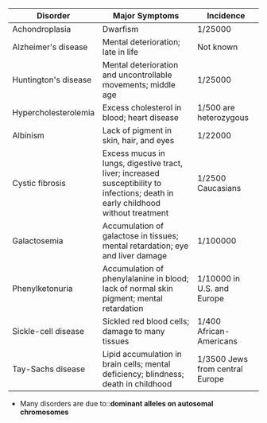 | Disorder             | Major Symptoms                                                                                                                    | Incidence                  |
| -------------------- | --------------------------------------------------------------------------------------------------------------------------------- | -------------------------- |
| Achondroplasia       | Dwarfism                                                                                                                          | 1/25000                    |
| Alzheimer's disease  | Mental deterioration; late in life                                                                                                | Not known                  |
| Huntington's disease | Mental deterioration and uncontrollable movements; middle age                                                                     | 1/25000                    |
| Hypercholesterolemia | Excess cholesterol in blood; heart disease                                                                                        | 1/500 are heterozygous     |
| Albinism             | Lack of pigment in skin, hair, and eyes                                                                                           | 1/22000                    |
| Cystic fibrosis      | Excess mucus in lungs, digestive tract, liver; increased susceptibility to infections; death in early childhood without treatment | 1/2500 Caucasians          |
| Galactosemia         | Accumulation of galactose in tissues; mental retardation; eye and liver damage                                                    | 1/100000                   |
| Phenylketonuria      | Accumulation of phenylalanine in blood; lack of normal skin pigment; mental retardation                                           | 1/10000 in U.S. and Europe |
| Sickle-cell disease  | Sickled red blood cells; damage to many tissues                                                                                   | 1/400 African-Americans    |
| Tay-Sachs disease    | Lipid accumulation in brain cells; mental deficiency; blindness; death in childhood                                               | 1/3500 Jews from central Europe                           |
- Many disorders are due to::**dominant alleles on autosomal chromosomes**
